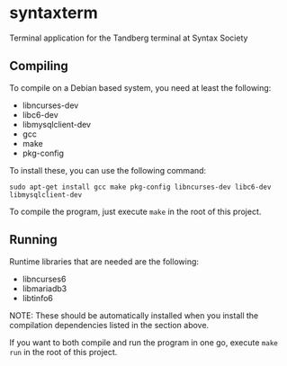 # syntaxterm
Terminal application for the Tandberg terminal at Syntax Society

## Compiling

To compile on a Debian based system, you need at least the following:

 - libncurses-dev
 - libc6-dev
 - libmysqlclient-dev
 - gcc
 - make
 - pkg-config

To install these, you can use the following command:

```
sudo apt-get install gcc make pkg-config libncurses-dev libc6-dev libmysqlclient-dev
```

To compile the program, just execute `make` in the root of this project.

## Running

Runtime libraries that are needed are the following:

 - libncurses6
 - libmariadb3
 - libtinfo6

NOTE: These should be automatically installed when you install the compilation dependencies listed in the section above.

If you want to both compile and run the program in one go, execute `make run` in the root of this project.
